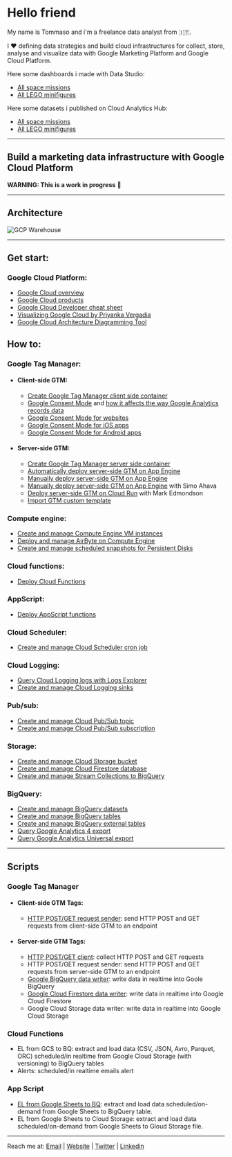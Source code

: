 # Hello friend

My name is Tommaso and i'm a freelance data analyst from 🇮🇹.

I ❤️ defining data strategies and build cloud infrastructures for collect, store, analyse and visualize data with Google Marketing Platform and Google Cloud Platform.

Here some dashboards i made with Data Studio:
- [All space missions](https://datastudio.google.com/u/0/reporting/c013eca9-9d6f-4fbe-89cd-2e7357a48724/)
- [All LEGO minifigures](https://datastudio.google.com/u/0/reporting/747a8c57-a584-42f5-8241-31c8b65bdfb8/)

Here some datasets i published on Cloud Analytics Hub:
- [All space missions](https://console.cloud.google.com/bigquery(analyticshub:projects/927812107311/locations/eu/dataExchanges/all_space_missions_1801cd49715/listings/all_space_missions_1801cd9607d))
- [All LEGO minifigures](https://console.cloud.google.com/bigquery(analyticshub:projects/927812107311/locations/eu/dataExchanges/all_space_missions_1801cd49715/listings/lego_1801ce395ce))

---

## Build a marketing data infrastructure with Google Cloud Platform

**WARNING: This is a work in progress** 🚧



---

## Architecture

![GCP Warehouse](https://user-images.githubusercontent.com/29273232/162455675-182f614c-20f1-4388-99d5-26a87f92a7c8.png)

---

## Get start:
### Google Cloud Platform:
  - [Google Cloud overview](https://cloud.google.com/docs/overview)
  - [Google Cloud products](https://cloud.google.com/products)
  - [Google Cloud Developer cheat sheet](https://googlecloudcheatsheet.withgoogle.com/)
  - [Visualizing Google Cloud by Priyanka Vergadia](https://twitter.com/pvergadia/status/1507039794592899078)
  - [Google Cloud Architecture Diagramming Tool](https://googlecloudcheatsheet.withgoogle.com/architecture)

## How to:
### Google Tag Manager:
  - #### Client-side GTM:
    - [Create Google Tag Manager client side container](https://developers.google.com/tag-platform/tag-manager/web) 
    - [Google Consent Mode](https://support.google.com/analytics/answer/9976101) and [how it affects the way Google Analytics records data](https://adswerve.com/blog/how-consent-mode-affects-the-way-google-analytics-records-data/)
    - [Google Consent Mode for websites](https://developers.google.com/tag-platform/devguides/consent#tag-manager)
    - [Google Consent Mode for iOS apps](https://developers.google.com/tag-platform/devguides/app-consent?platform=ios)
    - [Google Consent Mode for Android apps](https://developers.google.com/tag-platform/devguides/app-consent?platform=android)

  - #### Server-side GTM:
    - [Create Google Tag Manager server side container](https://developers.google.com/tag-platform/tag-manager/server-side#create_a_tag_manager_server_container)
    - [Automatically deploy server-side GTM on App Engine](https://developers.google.com/tag-platform/tag-manager/server-side/script-user-guide)
    - [Manually deploy server-side GTM on App Engine](https://developers.google.com/tag-platform/tag-manager/server-side/script-user-guide)
    - [Manually deploy server-side GTM on App Engine](https://www.simoahava.com/analytics/provision-server-side-tagging-application-manually/) with Simo Ahava
    - [Deploy server-side GTM on Cloud Run](https://code.markedmondson.me/gtm-serverside-cloudrun/) with Mark Edmondson
    - [Import GTM custom template](https://developers.google.com/tag-platform/tag-manager/templates#export_and_import)

### Compute engine:
  - [Create and manage Compute Engine VM instances](https://cloud.google.com/compute/docs/instances/create-start-instance)
  - [Deploy and manage AirByte on Compute Engine](https://docs.airbyte.com/deploying-airbyte/on-gcp-compute-engine)
  - [Create and manage scheduled snapshots for Persistent Disks](https://cloud.google.com/compute/docs/disks/scheduled-snapshots)

### Cloud functions:
  - [Deploy Cloud Functions](https://cloud.google.com/functions/docs/deploying)

### AppScript:
  - [Deploy AppScript functions](https://www.benlcollins.com/apps-script/google-apps-script-beginner-guide/)
 
### Cloud Scheduler:
  - [Create and manage Cloud Scheduler cron job](https://cloud.google.com/scheduler/docs/creating)

### Cloud Logging:
  - [Query Cloud Logging logs with Logs Explorer](https://cloud.google.com/logging/docs/view/logs-explorer-interface) 
  - [Create and manage Cloud Logging sinks](https://cloud.google.com/logging/docs/export/configure_export_v2)

### Pub/sub:
  - [Create and manage Cloud Pub/Sub topic](https://cloud.google.com/pubsub/docs/admin)
  - [Create and manage Cloud Pub/Sub subscription](https://cloud.google.com/pubsub/docs/create-subscription)

### Storage:
  - [Create and manage Cloud Storage bucket](https://cloud.google.com/storage/docs/creating-buckets)
  - [Create and manage Cloud Firestore database](https://cloud.google.com/firestore/docs/data-model?hl=it)
  - [Create and manage Stream Collections to BigQuery](https://firebase.google.com/products/extensions/firebase-firestore-bigquery-export)

### BigQuery:
  - [Create and manage BigQuery datasets](https://cloud.google.com/bigquery/docs/datasets)
  - [Create and manage BigQuery tables](https://cloud.google.com/bigquery/docs/tables)
  - [Create and manage BigQuery external tables](https://cloud.google.com/bigquery/external-data-sources)
  - [Query Google Analytics 4 export](https://www.ga4bigquery.com/tag/ga4-dimensions-metrics/)
  - [Query Google Analytics Universal export](https://www.ga4bigquery.com/tag/ua-dimensions-metrics/)

---

## Scripts

### Google Tag Manager

- #### Client-side GTM Tags:
  - [HTTP POST/GET request sender](https://github.com/tommasomoretti/cs-http-tag): send HTTP POST and GET requests from client-side GTM to an endpoint

- #### Server-side GTM Tags:
  -  [HTTP POST/GET client](https://github.com/tommasomoretti/ss-http-client-tag): collect HTTP POST and GET requests
  -  HTTP POST/GET request sender: send HTTP POST and GET requests from server-side GTM to an endpoint
  -  [Google BigQuery data writer](https://github.com/tommasomoretti/ss-bq-tag): write data in realtime into Goole BigQuery
  -  [Google Cloud Firestore data writer](https://github.com/tommasomoretti/ss-fs-tag): write data in realtime into Google Cloud Firestore
  -  Google Cloud Storage data writer: write data in realtime into Google Cloud Storage

### Cloud Functions
  - EL from GCS to BQ: extract and load data (CSV, JSON, Avro, Parquet, ORC) scheduled/in realtime from Google Cloud Storage (with versioning) to BigQuery tables
  - Alerts: scheduled/in realtime emails alert

### App Script
  - [EL from Google Sheets to BQ](https://techandeco.medium.com/apps-script-tutorial-upload-to-a-database-sheets-bigquery-2fee3724f3ca): extract and load data scheduled/on-demand from Google Sheets to BigQuery table.
  - EL from Google Sheets to Cloud Storage: extract and load data scheduled/on-demand from Google Sheets to Gloud Storage file.

---

Reach me at: [Email](mailto:hello@tommasomoretti.com) | [Website](https://tommasomoretti.com/) | [Twitter](https://twitter.com/tommoretti88) | [Linkedin](https://www.linkedin.com/in/tommasomoretti/)

